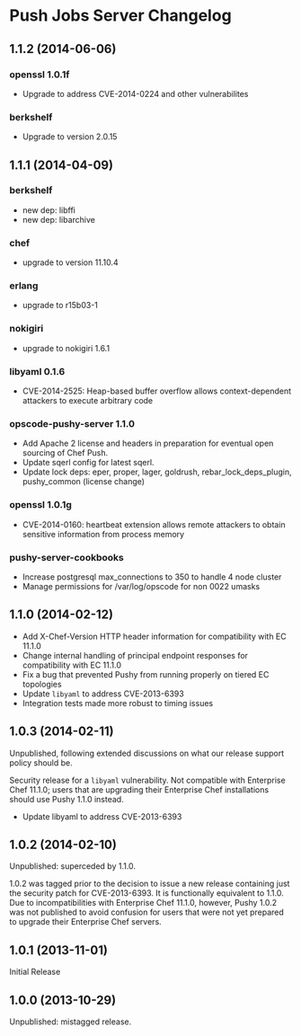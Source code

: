 # Push Jobs Server Changelog

## 1.1.2 (2014-06-06)

### openssl 1.0.1f
* Upgrade to address CVE-2014-0224 and other vulnerabilites

### berkshelf
* Upgrade to version 2.0.15

## 1.1.1 (2014-04-09)

### berkshelf
* new dep: libffi
* new dep: libarchive

### chef
* upgrade to version 11.10.4

### erlang
* upgrade to r15b03-1

### nokigiri
* upgrade to nokigiri 1.6.1

### libyaml 0.1.6
* CVE-2014-2525: Heap-based buffer overflow allows context-dependent attackers to execute arbitrary code

### opscode-pushy-server 1.1.0
* Add Apache 2 license and headers in preparation for eventual open sourcing of Chef Push.
* Update sqerl config for latest sqerl.
* Update lock deps: eper, proper, lager, goldrush, rebar_lock_deps_plugin, pushy_common (license change)

### openssl 1.0.1g
* CVE-2014-0160: heartbeat extension allows remote attackers to obtain sensitive information from process memory

### pushy-server-cookbooks
* Increase postgresql max_connections to 350 to handle 4 node cluster
* Manage permissions for /var/log/opscode for non 0022 umasks

## 1.1.0 (2014-02-12)

* Add X-Chef-Version HTTP header information for compatibility with EC 11.1.0
* Change internal handling of principal endpoint responses for compatibility with EC 11.1.0
* Fix a bug that prevented Pushy from running properly on tiered EC topologies
* Update `libyaml` to address CVE-2013-6393
* Integration tests made more robust to timing issues

## 1.0.3 (2014-02-11)

Unpublished, following extended discussions on what our release
support policy should be.

Security release for a `libyaml` vulnerability.  Not compatible with
Enterprise Chef 11.1.0; users that are upgrading their Enterprise Chef
installations should use Pushy 1.1.0 instead.

* Update libyaml to address CVE-2013-6393

## 1.0.2 (2014-02-10)

Unpublished: superceded by 1.1.0.

1.0.2 was tagged prior to the decision to issue a new release
containing just the security patch for CVE-2013-6393.  It is
functionally equivalent to 1.1.0.  Due to incompatibilities with
Enterprise Chef 11.1.0, however, Pushy 1.0.2 was not published to
avoid confusion for users that were not yet prepared to upgrade their
Enterprise Chef servers.

## 1.0.1 (2013-11-01)

Initial Release

## 1.0.0 (2013-10-29)

Unpublished: mistagged release.
